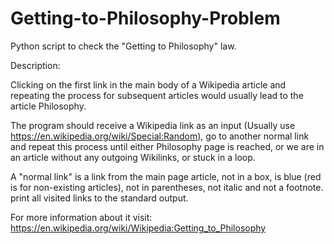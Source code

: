 # Getting-to-Philosophy-Problem
Python script to check the "Getting to Philosophy" law.

Description:

Clicking on the first link in the main body of a Wikipedia article and repeating the process for subsequent articles would usually lead to the article Philosophy.

The program should receive a Wikipedia link as an input (Usually use https://en.wikipedia.org/wiki/Special:Random), go to another normal link and repeat this process until either Philosophy page is reached, or we are in an article without any outgoing Wikilinks, or stuck in a loop.

A "normal link" is a link from the main page article, not in a box, is blue (red is for non-existing articles), not in parentheses, not italic and not a footnote. print all visited links to the standard output.

For more information about it visit: https://en.wikipedia.org/wiki/Wikipedia:Getting_to_Philosophy
